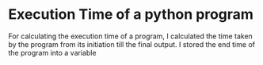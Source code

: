 # Execution Time of a python program
 For calculating the execution time of a program, I calculated the time taken by the program from its initiation till the final output. I stored the end time of the program into a variable
